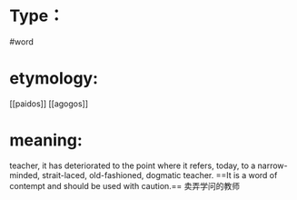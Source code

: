 # Type：
#word 
# etymology: 
[[paidos]]
[[agogos]]
# meaning: 
teacher, it has deteriorated to the point where it refers, today, to a narrow-minded, strait-laced, old-fashioned, dogmatic teacher. ==It is a word of contempt and should be used with caution.==
卖弄学问的教师